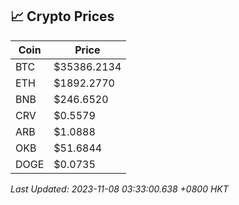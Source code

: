 ## 📈 Crypto Prices

| Coin | Price |
| ---- | ----- |
| BTC | $35386.2134 |
| ETH | $1892.2770 |
| BNB | $246.6520 |
| CRV | $0.5579 |
| ARB | $1.0888 |
| OKB | $51.6844 |
| DOGE | $0.0735 |

_Last Updated: 2023-11-08 03:33:00.638 +0800 HKT_